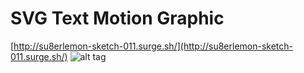 # SVG Text Motion Graphic

[http://su8erlemon-sketch-011.surge.sh/](http://su8erlemon-sketch-011.surge.sh/)
![alt tag](https://github.com/su8erlemon/sketch/blob/master/011/img.gif)

